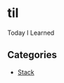 # til
Today I Learned



## Categories

- [Stack](https://github.com/sjsage522/til/tree/master/DataStructure/04.%20%스택(Stack))